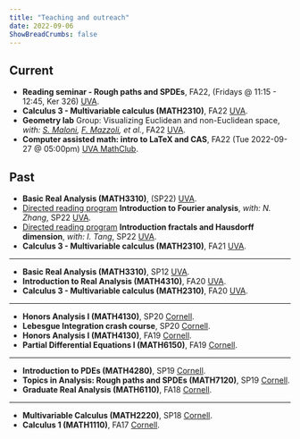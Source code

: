 ```yaml
---
title: "Teaching and outreach"
date: 2022-09-06
ShowBreadCrumbs: false
---
```



## Current 

- **Reading seminar - Rough paths and SPDEs**, FA22, (Fridays @ 11:15 - 12:45, Ker 326) [UVA](https://math.virginia.edu/).
- **Calculus 3 - Multivariable calculus (MATH2310)**, FA22 [UVA](https://math.virginia.edu/).
- **Geometry lab** Group: Visualizing Euclidean and non-Euclidean space, *with: [S. Maloni](https://sites.google.com/view/sara-maloni), [F. Mazzoli](https://filippomazzoli.github.io/), et al.*, FA22 [UVA](https://math.virginia.edu/).
-  **Computer assisted math: intro to LaTeX and CAS**, FA22 (Tue 2022-09-27 @ 05:00pm) [UVA MathClub](https://math.virginia.edu/seminars/mathclub/).

## Past
- **Basic Real Analysis (MATH3310)**, (SP22) [UVA](https://math.virginia.edu/).
- [Directed reading program](https://math.virginia.edu/drp/)  **Introduction to Fourier analysis**, *with: N. Zhang*, SP22 [UVA](https://math.virginia.edu/).
- [Directed reading program](https://math.virginia.edu/drp/) **Introduction fractals and Hausdorff dimension**, *with: I. Tang*, SP22 [UVA](https://math.virginia.edu/).
- **Calculus 3 - Multivariable calculus (MATH2310)**, FA21 [UVA](https://math.virginia.edu/).
----
- **Basic Real Analysis (MATH3310)**, SP12 [UVA](https://math.virginia.edu/).
- **Introduction to Real Analysis (MATH4310)**, FA20 [UVA](https://math.virginia.edu/).
- **Calculus 3 - Multivariable calculus (MATH2310)**, FA20 [UVA](https://math.virginia.edu/).
----
- **Honors Analysis I (MATH4130)**, SP20 [Cornell](https://math.cornell.edu/).
- **Lebesgue Integration crash course**, SP20 [Cornell](https://math.cornell.edu/).
- **Honors Analysis I (MATH4130)**, FA19 [Cornell](https://math.cornell.edu/).
- **Partial Differential Equations I (MATH6150)**, FA19 [Cornell](https://math.cornell.edu/).
----
- **Introduction to PDEs (MATH4280)**, SP19 [Cornell](https://math.cornell.edu/).
- **Topics in Analysis: Rough paths and SPDEs (MATH7120)**, SP19 [Cornell](https://math.cornell.edu/).
- **Graduate Real Analysis (MATH6110)**, FA18 [Cornell](https://math.cornell.edu/).
----
- **Multivariable Calculus (MATH2220)**, SP18 [Cornell](https://math.cornell.edu/).
- **Calculus 1 (MATH1110)**, FA17 [Cornell](https://math.cornell.edu/).




